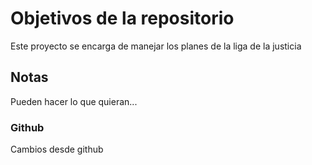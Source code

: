 # Objetivos de la repositorio

Este proyecto se encarga de manejar los planes de la liga de la justicia


## Notas
Pueden hacer lo que quieran...

### Github
Cambios desde github
